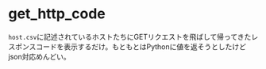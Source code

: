 # get_http_code
`host.csv`に記述されているホストたちにGETリクエストを飛ばして帰ってきたレスポンスコードを表示するだけ。もともとはPythonに値を返そうとしたけどjson対応めんどい。